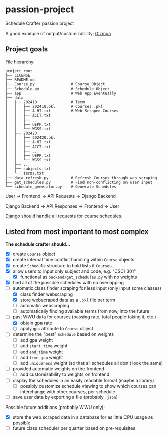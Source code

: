 # passion-project
Schedule Crafter passion project

A good example of output/customizability:
[Gizmoa](https://gizmoa.com/college-schedule-maker/)

## Project goals
File hierarchy:
```
project root
├── LICENSE
├── README.md
├── Course.py                # Course Object
├── Schedule.py              # Schedule Object
├── app					     # Web App Eventually
├── data
│   ├── 202410				 # Term
│   │   ├── 202410.pkl		 # Courses .pkl
│   │   ├── A-HI.txt         # Web Scraped Courses
│   │   ├── ACCT.txt
│   │   ├── ...
│   │   ├── UEPP.txt
│   │   └── WGSS.txt
│   ├── 202420
│   │   ├── 202420.pkl
│   │   ├── A-HI.txt
│   │   ├── ACCT.txt
│   │   ├── ...
│   │   ├── UEPP.txt
│   │   └── WGSS.txt
│   ├── ...
│   ├── subjects.txt
│   └── terms.txt
├── data_refresh.py		     # Refresh Courses through web scraping
├── get_schedules.py		 # Find non-conflicting on user input
└── schedule_generator.py	 # Generate Schedules
```
User → Frontend → API Requests → Django Backend

Django Backend → API Responses → Frontend → User

Django should handle all requests for course schedules.

## Listed from most important to most complex
**The schedule crafter should...**

- [x] create `Course` object
- [x] create internal time conflict handling within `Course` objects
- [x] create `Schedule` structure to hold lists if `Course`s.
- [x] allow users to input only subject and code, e.g. "CSCI 301"
    - [x] functional as `backend/get_schedules.py` with no weights
- [x] find all of the possible schedules with no overlapping
- [ ] automatic class finder scraping for less input (only input some classes)
    - [x] class finder webscraping
    - [x] store webscraped data as a `.pkl` file per term
    - [ ] automatic webscraping
    - [ ] automatically finding available terms from now, into the future
- [ ] past WWU data for courses (passing rate, total people taking it, etc.)
    - [x] obtain gpa rate
    - [ ] apply `gpa` attribute to `Course` object
- [ ] determine the "best" `Schedule` based on weights
    - [ ] add gpa weight
    - [ ] add `start_time` weight
    - [ ] add `end_time` weight
    - [ ] add `time_gap` weight
    - [ ] add `uniqueness` weight (so that all schedules all don't look the same)
- [ ] provided automatic weights on the frontend
    - [ ] add customizability to weights on frontend
- [ ] display the schedules in an easily readable format (maybe a library)
    - [ ] possibly customize schedule viewing to show which courses can interchange with other courses, per schedule
- [ ] save user data by exporting a file (probably `.json`)

Possible future additions (probably WWU only):
- [x] store the web scraped data in a database for as little CPU usage as possible
- [ ] future class scheduler per quarter based on pre-requisites
